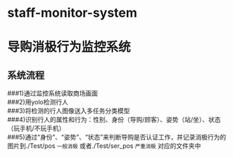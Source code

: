 # staff-monitor-system
导购消极行为监控系统
==================
系统流程
---------
###1)通过监控系统读取商场画面<br>
###2)用yolo检测行人<br>
###3)将检测的行人图像送入多任务分类模型<br>
###4)识别行人的属性和行为：性别、身份（导购/顾客）、姿势（站/坐）、状态（玩手机/不玩手机）<br>
###5)通过“身份”、“姿势”、“状态”来判断导购是否认证工作，并记录消极行为的图片到./Test/pos `一般消极` 或者./Test/ser_pos `严重消极` 对应的文件夹中<br>
